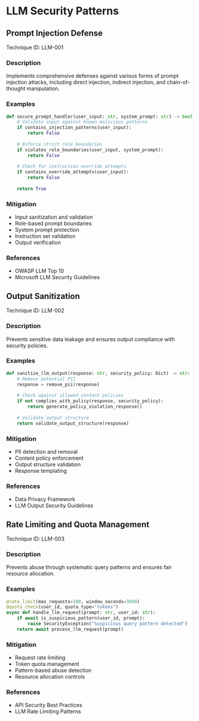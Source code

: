 # LLM Security Patterns

## Prompt Injection Defense
Technique ID: LLM-001

### Description
Implements comprehensive defenses against various forms of prompt injection attacks, including direct injection, indirect injection, and chain-of-thought manipulation.

### Examples
```python
def secure_prompt_handler(user_input: str, system_prompt: str) -> bool:
    # Validate input against known malicious patterns
    if contains_injection_patterns(user_input):
        return False
        
    # Enforce strict role boundaries
    if violates_role_boundaries(user_input, system_prompt):
        return False
        
    # Check for instruction override attempts
    if contains_override_attempts(user_input):
        return False
        
    return True
```

### Mitigation
- Input sanitization and validation
- Role-based prompt boundaries
- System prompt protection
- Instruction set validation
- Output verification

### References
- OWASP LLM Top 10
- Microsoft LLM Security Guidelines

## Output Sanitization
Technique ID: LLM-002

### Description
Prevents sensitive data leakage and ensures output compliance with security policies.

### Examples
```python
def sanitize_llm_output(response: str, security_policy: Dict) -> str:
    # Remove potential PII
    response = remove_pii(response)
    
    # Check against allowed content policies
    if not complies_with_policy(response, security_policy):
        return generate_policy_violation_response()
        
    # Validate output structure
    return validate_output_structure(response)
```

### Mitigation
- PII detection and removal
- Content policy enforcement
- Output structure validation
- Response templating

### References
- Data Privacy Framework
- LLM Output Security Guidelines

## Rate Limiting and Quota Management
Technique ID: LLM-003

### Description
Prevents abuse through systematic query patterns and ensures fair resource allocation.

### Examples
```python
@rate_limit(max_requests=100, window_seconds=3600)
@quota_check(user_id, quota_type="tokens")
async def handle_llm_request(prompt: str, user_id: str):
    if await is_suspicious_pattern(user_id, prompt):
        raise SecurityException("Suspicious query pattern detected")
    return await process_llm_request(prompt)
```

### Mitigation
- Request rate limiting
- Token quota management
- Pattern-based abuse detection
- Resource allocation controls

### References
- API Security Best Practices
- LLM Rate Limiting Patterns 
